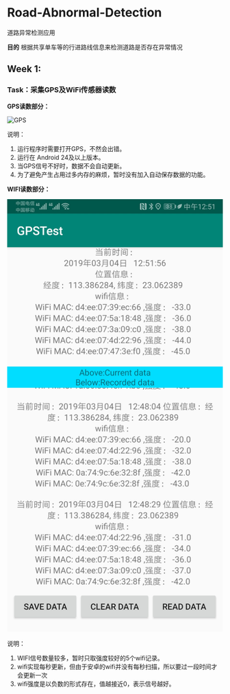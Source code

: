 # Road-Abnormal-Detection

道路异常检测应用

**目的**
根据共享单车等的行进路线信息来检测道路是否存在异常情况

## Week 1:

### Task：采集GPS及WiFi传感器读数

**GPS读数部分：**

![GPS](https://i.loli.net/2019/03/02/5c7a7c34748c1.png)


  说明：

1. 运行程序时需要打开GPS，不然会出错。
2. 运行在 Android 24及以上版本。
3. 当GPS信号不好时，数据不会自动更新。
4. 为了避免产生占用过多内存的麻烦，暂时没有加入自动保存数据的功能。


**WIFI读数部分：**

![Screenshot_20190304_125157_com.example.peanut.gps](media/Screenshot_20190304_125157_com.example.peanut.gps.jpg)


  说明：
  
1. WIFI信号数量较多，暂时只取强度较好的5个wifi记录。
2. wifi实现每秒更新，但由于安卓的wifi并没有每秒扫描，所以要过一段时间才会更新一次
3. wifi强度是以负数的形式存在，值越接近0，表示信号越好。